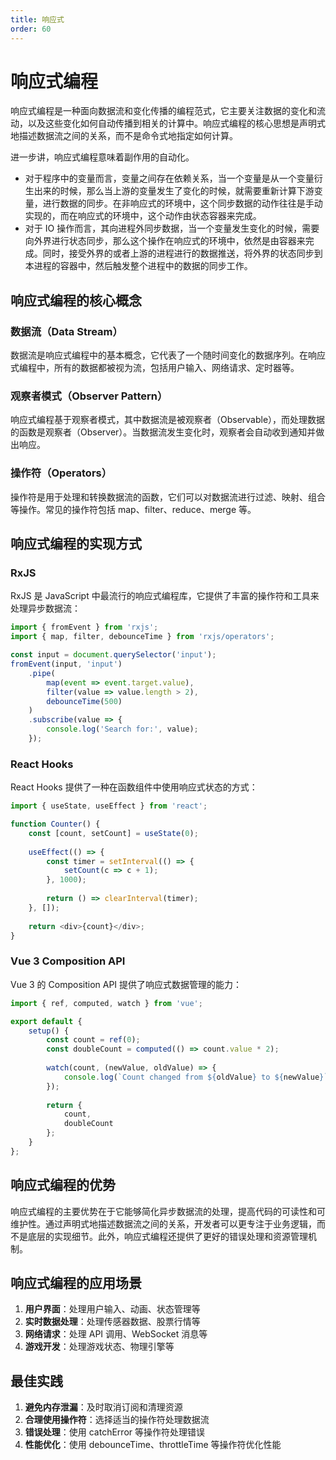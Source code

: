```yaml
---
title: 响应式
order: 60
---
```


# 响应式编程
响应式编程是一种面向数据流和变化传播的编程范式，它主要关注数据的变化和流动，以及这些变化如何自动传播到相关的计算中。响应式编程的核心思想是声明式地描述数据流之间的关系，而不是命令式地指定如何计算。

进一步讲，响应式编程意味着副作用的自动化。
+ 对于程序中的变量而言，变量之间存在依赖关系，当一个变量是从一个变量衍生出来的时候，那么当上游的变量发生了变化的时候，就需要重新计算下游变量，进行数据的同步。在非响应式的环境中，这个同步数据的动作往往是手动实现的，而在响应式的环境中，这个动作由状态容器来完成。
+ 对于 IO 操作而言，其向进程外同步数据，当一个变量发生变化的时候，需要向外界进行状态同步，那么这个操作在响应式的环境中，依然是由容器来完成。同时，接受外界的或者上游的进程进行的数据推送，将外界的状态同步到本进程的容器中，然后触发整个进程中的数据的同步工作。

## 响应式编程的核心概念

### 数据流（Data Stream）
数据流是响应式编程中的基本概念，它代表了一个随时间变化的数据序列。在响应式编程中，所有的数据都被视为流，包括用户输入、网络请求、定时器等。

### 观察者模式（Observer Pattern）
响应式编程基于观察者模式，其中数据流是被观察者（Observable），而处理数据的函数是观察者（Observer）。当数据流发生变化时，观察者会自动收到通知并做出响应。

### 操作符（Operators）
操作符是用于处理和转换数据流的函数，它们可以对数据流进行过滤、映射、组合等操作。常见的操作符包括 map、filter、reduce、merge 等。

## 响应式编程的实现方式

### RxJS
RxJS 是 JavaScript 中最流行的响应式编程库，它提供了丰富的操作符和工具来处理异步数据流：

```javascript
import { fromEvent } from 'rxjs';
import { map, filter, debounceTime } from 'rxjs/operators';

const input = document.querySelector('input');
fromEvent(input, 'input')
    .pipe(
        map(event => event.target.value),
        filter(value => value.length > 2),
        debounceTime(500)
    )
    .subscribe(value => {
        console.log('Search for:', value);
    });
```

### React Hooks
React Hooks 提供了一种在函数组件中使用响应式状态的方式：

```javascript
import { useState, useEffect } from 'react';

function Counter() {
    const [count, setCount] = useState(0);
    
    useEffect(() => {
        const timer = setInterval(() => {
            setCount(c => c + 1);
        }, 1000);
        
        return () => clearInterval(timer);
    }, []);
    
    return <div>{count}</div>;
}
```

### Vue 3 Composition API
Vue 3 的 Composition API 提供了响应式数据管理的能力：

```javascript
import { ref, computed, watch } from 'vue';

export default {
    setup() {
        const count = ref(0);
        const doubleCount = computed(() => count.value * 2);
        
        watch(count, (newValue, oldValue) => {
            console.log(`Count changed from ${oldValue} to ${newValue}`);
        });
        
        return {
            count,
            doubleCount
        };
    }
};
```

## 响应式编程的优势

响应式编程的主要优势在于它能够简化异步数据流的处理，提高代码的可读性和可维护性。通过声明式地描述数据流之间的关系，开发者可以更专注于业务逻辑，而不是底层的实现细节。此外，响应式编程还提供了更好的错误处理和资源管理机制。

## 响应式编程的应用场景

1. **用户界面**：处理用户输入、动画、状态管理等
2. **实时数据处理**：处理传感器数据、股票行情等
3. **网络请求**：处理 API 调用、WebSocket 消息等
4. **游戏开发**：处理游戏状态、物理引擎等

## 最佳实践

1. **避免内存泄漏**：及时取消订阅和清理资源
2. **合理使用操作符**：选择适当的操作符处理数据流
3. **错误处理**：使用 catchError 等操作符处理错误
4. **性能优化**：使用 debounceTime、throttleTime 等操作符优化性能
